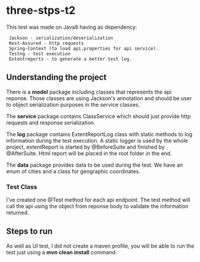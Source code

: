 # three-stps-t2

This test was made on Java8 having as dependency:

     Jackson - serialization/deserialization
     Rest-Assured - http requests
     Spring-Context (to load api.properties for api service).
     Testng - test execution
     Extentreports - to generate a better test log.

## Understanding the project

There is a **model** package including classes that represents the api reponse. Those classes are using Jackson's annotation and should be user to object serialization purposes in the service classes. 

The **service** package contains  ClassService which should just provide http requests and response serialization.

The **log** package contains ExtentReportLog class with static methods to log information during the test execution. A static logger is used by the whole project, extentReport is started by @BeforeSuite and finished by @AfterSuite. Html report will be placed in the root folder in the end.

The **data** package provides data to be used during the test. We have an enum of cities and a class for geographic coordinates.

### Test Class

I've created one @Test method for each api endpoint.
The test method will call the api using the object from reponse body to validate the information returned.

## **Steps to run**

As well as UI test, I did not create a maven profile, you will be able to run the test just using a **mvn clean install** command.

